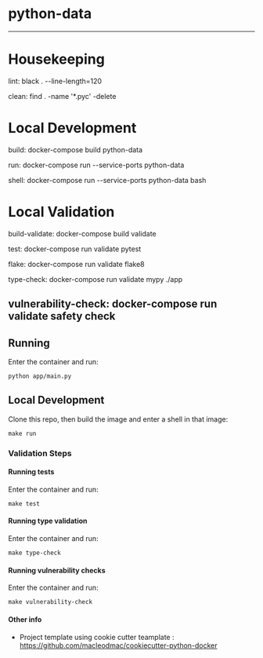 # python-data

----
# Housekeeping

lint:
	black . --line-length=120

clean:
	find . -name '*.pyc' -delete

# Local Development

build:
	docker-compose build python-data

run:
	docker-compose run --service-ports python-data

shell:
	docker-compose run --service-ports python-data bash

# Local Validation

build-validate:
	docker-compose build validate

test:
	docker-compose run validate pytest

flake:
	docker-compose run validate flake8

type-check:
	docker-compose run validate mypy ./app

vulnerability-check:
	docker-compose run validate safety check
----


## Running

Enter the container and run:

    python app/main.py

## Local Development

Clone this repo, then build the image and enter a shell in that image:

    make run

### Validation Steps

#### Running tests

Enter the container and run:

    make test

#### Running type validation

Enter the container and run:

    make type-check

#### Running vulnerability checks

Enter the container and run:

    make vulnerability-check

#### Other info
- Project template using cookie cutter teamplate : https://github.com/macleodmac/cookiecutter-python-docker